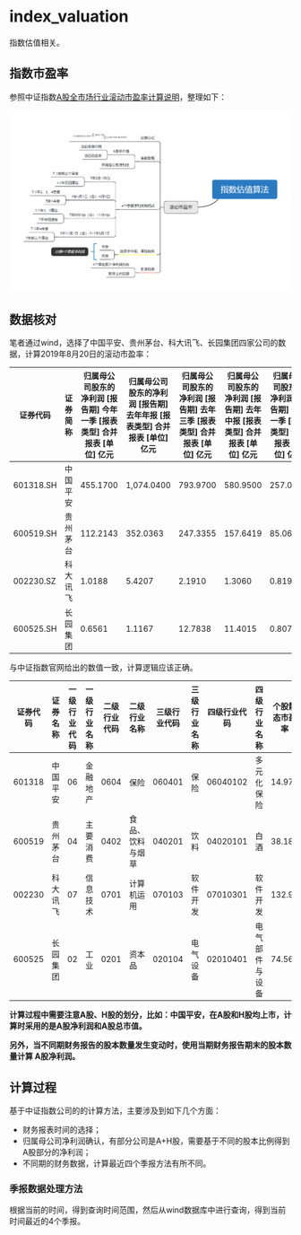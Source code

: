 # index_valuation
指数估值相关。

## 指数市盈率

参照中证指数[A股全市场行业滚动市盈率计算说明](http://www.csindex.com.cn/uploads/downloads/pe_ratio/files/gdsyl.pdf)，整理如下：

![指数估值](valuation.png)



## 数据核对

笔者通过wind，选择了中国平安、贵州茅台、科大讯飞、长园集团四家公司的数据，计算2019年8月20日的滚动市盈率：

| 证券代码  | 证券简称 | 归属母公司股东的净利润            [报告期] 今年一季            [报表类型] 合并报表            [单位] 亿元 | 归属母公司股东的净利润            [报告期] 去年年报            [报表类型] 合并报表            [单位] 亿元 | 归属母公司股东的净利润            [报告期] 去年三季            [报表类型] 合并报表            [单位] 亿元 | 归属母公司股东的净利润            [报告期] 去年中报            [报表类型] 合并报表            [单位] 亿元 | 归属母公司股东的净利润            [报告期] 去年一季            [报表类型] 合并报表            [单位] 亿元 | 收盘价            [交易日期] 2019-08-20            [复权方式] 前复权            [单位] 元 | 总股本            [交易日期] 2019-08-20            [单位] 亿股 | A股合计            [交易日期] 2019-08-20            [单位] 亿股 | 去年四季度 | 去年三季度 | 去年二季度 | 过去四个季度净利润总和 | A股净利润 | A股市值  | 滚动市盈率 |
| --------- | -------- | ------------------------------------------------------------ | ------------------------------------------------------------ | ------------------------------------------------------------ | ------------------------------------------------------------ | ------------------------------------------------------------ | ------------------------------------------------------------ | ------------------------------------------------------------ | ------------------------------------------------------------ | ---------- | ---------- | ---------- | ---------------------- | --------- | -------- | ---------- |
| 601318.SH | 中国平安 | 455.1700                                                     | 1,074.0400                                                   | 793.9700                                                     | 580.9500                                                     | 257.0200                                                     | 87.94000                                                     | 182.8024                                                     | 108.3266                                                     | 280.07     | 213.02     | 323.93     | 1,272.19               | 753.89    | 9526.241 | 12.6362    |
| 600519.SH | 贵州茅台 | 112.2143                                                     | 352.0363                                                     | 247.3355                                                     | 157.6419                                                     | 85.0691                                                      | 1,070.00000                                                  | 12.5620                                                      | 12.5620                                                      | 104.70     | 89.69      | 72.57      | 379.18                 | 379.18    | 13441.34 | 35.4483    |
| 002230.SZ | 科大讯飞 | 1.0188                                                       | 5.4207                                                       | 2.1910                                                       | 1.3060                                                       | 0.8199                                                       | 32.76000                                                     | 22.0053                                                      | 22.0053                                                      | 3.23       | 0.89       | 0.49       | 5.62                   | 5.62      | 720.8936 | 128.282    |
| 600525.SH | 长园集团 | 0.6561                                                       | 1.1167                                                       | 12.7838                                                      | 11.4015                                                      | 0.8073                                                       | 6.29000                                                      | 13.2367                                                      | 13.2367                                                      | -11.67     | 1.38       | 10.59      | 0.97                   | 0.97      | 83.25884 | 86.23391   |

与中证指数官网给出的数值一致，计算逻辑应该正确。

| 证券代码 | 证券名称 | 一级行业代码 | 一级行业名称 | 二级行业代码 | 二级行业名称     | 三级行业代码 | 三级行业名称 | 四级行业代码 | 四级行业名称   | 个股静态市盈率 | 个股滚动市盈率 | 个股市净率 | 个股股息率 |
| -------- | -------- | ------------ | ------------ | ------------ | ---------------- | ------------ | ------------ | ------------ | -------------- | -------------- | -------------- | ---------- | ---------- |
| 601318   | 中国平安 | 06           | 金融地产     | 0604         | 保险             | 060401       | 保险         | 06040102     | 多元化保险     | 14.97          | 12.64          | 2.68       | 1.96       |
| 600519   | 贵州茅台 | 04           | 主要消费     | 0402         | 食品、饮料与烟草 | 040201       | 饮料         | 04020101     | 白酒           | 38.18          | 35.45          | 10.83      | 1.36       |
| 002230   | 科大讯飞 | 07           | 信息技术     | 0701         | 计算机运用       | 070103       | 软件开发     | 07010301     | 软件开发       | 132.99         | 128.28         | 8.82       | -          |
| 600525   | 长园集团 | 02           | 工业         | 0201         | 资本品           | 020104       | 电气设备     | 02010401     | 电气部件与设备 | 74.56          | 86.24          | 1.57       | -          |

**计算过程中需要注意A股、H股的划分，比如：中国平安，在A股和H股均上市，计算时采用的是A股净利润和A股总市值。**



**另外，当不同期财务报告的股本数量发生变动时，使用当期财务报告期末的股本数量计算 A股净利润。**



## 计算过程

基于中证指数公司的的计算方法，主要涉及到如下几个方面：

- 财务报表时间的选择；
- 归属母公司净利润确认，有部分公司是A+H股，需要基于不同的股本比例得到A股部分的净利润；
- 不同期的财务数据，计算最近四个季报方法有所不同。

### 季报数据处理方法

根据当前的时间，得到查询时间范围，然后从wind数据库中进行查询，得到当前时间最近的4个季报。




